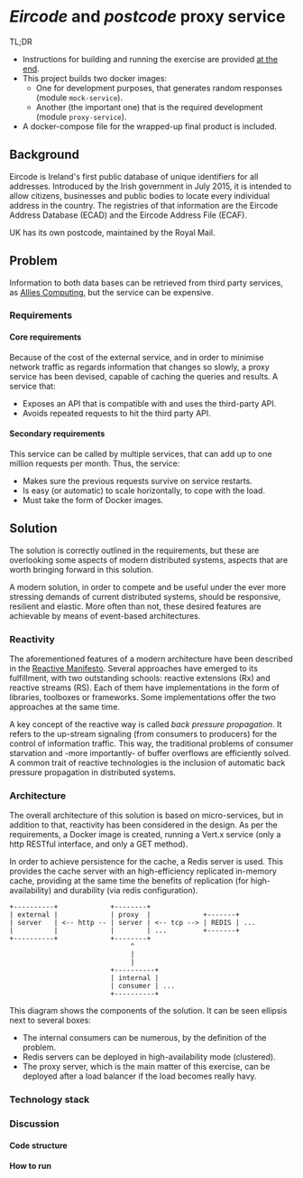 # *Eircode* and *postcode* proxy service

TL;DR
- Instructions for building and running the exercise are provided 
[at the end](#how_to_run).
- This project builds two docker images:
  - One for development purposes, that generates random responses 
    (module `mock-service`).
  - Another (the important one) that is the required development 
    (module `proxy-service`).
- A docker-compose file for the wrapped-up final product is included. 

## Background

Eircode is Ireland's first public database of unique identifiers for all 
addresses. Introduced by the Irish government in July 2015, it is intended 
to allow citizens, businesses and public bodies to locate every individual 
address in the country. The registries of that information are the Eircode 
Address Database (ECAD) and the Eircode Address File (ECAF).

UK has its own postcode, maintained by the Royal Mail.

## Problem

Information to both data bases can be retrieved from third party services, 
as [Allies Computing](https://www.alliescomputing.com/), but the service 
can be expensive.

### Requirements

#### Core requirements

Because of the cost of the external service, and in order to minimise 
network traffic as regards information that changes so slowly, a proxy 
service has been devised, capable of caching the queries and results. A 
service that:

- Exposes an API that is compatible with and uses the third-party API.
- Avoids repeated requests to hit the third party API.

#### Secondary requirements

This service can be called by multiple services, that can add up to one 
million requests per month. Thus, the service:

- Makes sure the previous requests survive on service restarts.
- Is easy (or automatic) to scale horizontally, to cope with the load.
- Must take the form of Docker images.

## Solution

The solution is correctly outlined in the requirements, but these are 
overlooking some aspects of modern distributed systems, aspects that are 
worth bringing forward in this solution.

A modern solution, in order to compete and be useful under the ever more 
stressing demands of current distributed systems, should be responsive, 
resilient and elastic. More often than not, these desired features are 
achievable by means of event-based architectures.

### Reactivity

The aforementioned features of a modern architecture have been described 
in the [Reactive Manifesto](http://www.reactivemanifesto.org/). Several 
approaches have emerged to its fulfillment, with two outstanding schools: 
reactive extensions (Rx) and reactive streams (RS). Each of them have 
implementations in the form of libraries, toolboxes or frameworks. Some 
implementations offer the two approaches at the same time.

A key concept of the reactive way is called *back pressure propagation*. 
It refers to the up-stream signaling (from consumers to producers) for 
the control of information traffic. This way, the traditional problems 
of consumer starvation and -more importantly- of buffer overflows are 
efficiently solved. A common trait of reactive technologies is the 
inclusion of automatic back pressure propagation in distributed systems.

### Architecture

The overall architecture of this solution is based on micro-services, 
but in addition to that, reactivity has been considered in the design. 
As per the requirements, a Docker image is created, running a Vert.x 
service (only a http RESTful interface, and only a GET method).

In order to achieve persistence for the cache, a Redis server is used. 
This provides the cache server with an high-efficiency replicated 
in-memory cache, providing at the same time the benefits of replication 
(for high-availability) and durability (via redis configuration).

```
+----------+             +--------+
| external |             | proxy  |             +-------+
| server   | <-- http -- | server | <-- tcp --> | REDIS | ...
|          |             |        | ...         +-------+
+----------+             +--------+
                              ^
                              |
                              |
                         +----------+
                         | internal |
                         | consumer | ...
                         +----------+
```

This diagram shows the components of the solution. It can be seen 
ellipsis next to several boxes:

- The internal consumers can be numerous, by the definition of the problem.
- Redis servers can be deployed in high-availability mode (clustered).
- The proxy server, which is the main matter of this exercise, can be 
  deployed after a load balancer if the load becomes really havy.

### Technology stack

### Discussion

#### Code structure

#### <a name="how_to_run"></a>How to run

